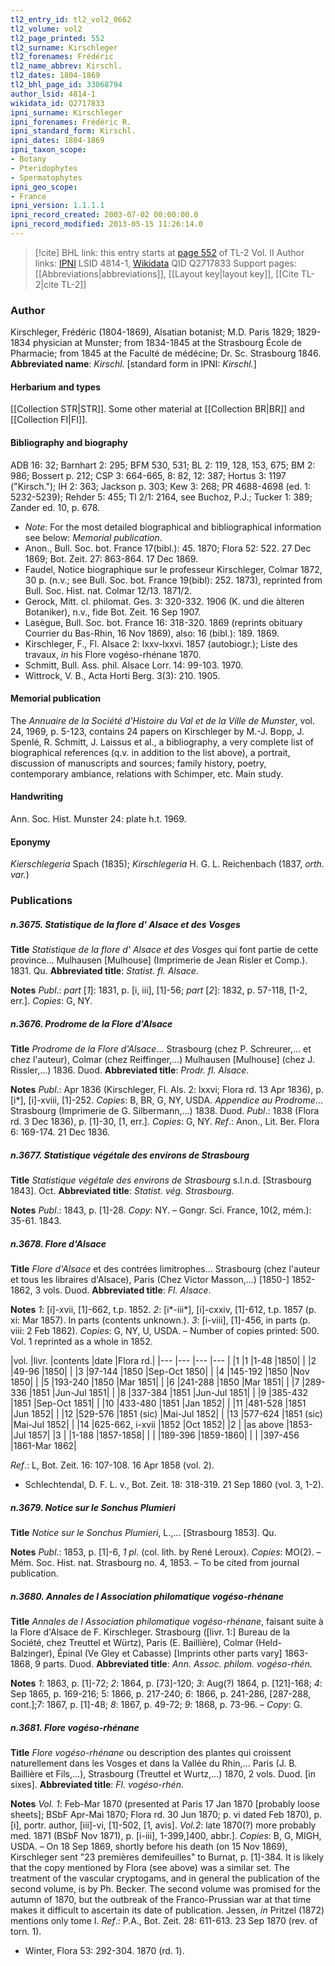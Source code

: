 ```yaml
---
tl2_entry_id: tl2_vol2_0662
tl2_volume: vol2
tl2_page_printed: 552
tl2_surname: Kirschleger
tl2_forenames: Frédéric
tl2_name_abbrev: Kirschl.
tl2_dates: 1804-1869
tl2_bhl_page_id: 33068794
author_lsid: 4814-1
wikidata_id: Q2717833
ipni_surname: Kirschleger
ipni_forenames: Frédéric R.
ipni_standard_form: Kirschl.
ipni_dates: 1804-1869
ipni_taxon_scope: 
- Botany
- Pteridophytes
- Spermatophytes
ipni_geo_scope: 
- France
ipni_version: 1.1.1.1
ipni_record_created: 2003-07-02 00:00:00.0
ipni_record_modified: 2013-05-15 11:26:14.0
---
```


> [!cite] BHL link: this entry starts at [page 552](https://www.biodiversitylibrary.org/page/33068794) of TL-2 Vol. II
> Author links: [IPNI](https://www.ipni.org/a/4814-1) LSID 4814-1, [Wikidata](https://www.wikidata.org/wiki/Q2717833) QID Q2717833
> Support pages: [[Abbreviations|abbreviations]], [[Layout key|layout key]], [[Cite TL-2|cite TL-2]]

### Author

Kirschleger, Frédéric (1804-1869), Alsatian botanist; M.D. Paris 1829; 1829-1834 physician at Munster; from 1834-1845 at the Strasbourg École de Pharmacie; from 1845 at the Faculté de médécine; Dr. Sc. Strasbourg 1846. 
**Abbreviated name**: *Kirschl.* \[standard form in IPNI: *Kirschl.*\]

#### Herbarium and types

[[Collection STR|STR]]. Some other material at [[Collection BR|BR]] and [[Collection FI|FI]].

#### Bibliography and biography

ADB 16: 32; Barnhart 2: 295; BFM 530, 531; BL 2: 119, 128, 153, 675; BM 2: 986; Bossert p. 212; CSP 3: 664-665, 8: 82, 12: 387; Hortus 3: 1197 ("Kirsch."); IH 2: 363; Jackson p. 303; Kew 3: 268; PR 4688-4698 (ed. 1: 5232-5239); Rehder 5: 455; Tl 2/1: 2164, see Buchoz, P.J.; Tucker 1: 389; Zander ed. 10, p. 678.
- *Note*: For the most detailed biographical and bibliographical information see below: *Memorial publication*.
- Anon., Bull. Soc. bot. France 17(bibl.): 45. 1870; Flora 52: 522. 27 Dec 1869; Bot. Zeit. 27: 863-864. 17 Dec 1869.
- Faudel, Notice biographique sur le professeur Kirschleger, Colmar 1872, 30 p. (n.v.; see Bull. Soc. bot. France 19(bibl): 252. 1873), reprinted from Bull. Soc. Hist. nat. Colmar 12/13. 1871/2.
- Gerock, Mitt. cl. philomat. Ges. 3: 320-332. 1906 (K. und die àlteren Botaniker), n.v., fide Bot. Zeit. 16 Sep 1907.
- Lasègue, Bull. Soc. bot. France 16: 318-320. 1869 (reprints obituary Courrier du Bas-Rhin, 16 Nov 1869), also: 16 (bibl.): 189. 1869.
- Kirschleger, F., Fl. Alsace 2: lxxv-lxxvi. 1857 (autobiogr.); Liste des travaux, *in* his Flore vogéso-rhénane 1870.
- Schmitt, Bull. Ass. phil. Alsace Lorr. 14: 99-103. 1970.
- Wittrock, V. B., Acta Horti Berg. 3(3): 210. 1905.

#### Memorial publication

The *Annuaire de la Société d'Histoire du Val et de la Ville de Munster*, vol. 24, 1969, p. 5-123, contains 24 papers on Kirschleger by M.-J. Bopp, J. Spenlé, R. Schmitt, J. Laissus et al., a bibliography, a very complete list of biographical references (q.v. in addition to the list above), a portrait, discussion of manuscripts and sources; family history, poetry, contemporary ambiance, relations with Schimper, etc. Main study.

#### Handwriting

Ann. Soc. Hist. Munster 24: plate h.t. 1969.

#### Eponymy

*Kierschlegeria* Spach (1835); *Kirschlegeria* H. G. L. Reichenbach (1837, *orth. var.*)

### Publications

##### n.3675. Statistique de la flore d' Alsace et des Vosges

**Title**
*Statistique de la flore d' Alsace et des Vosges* qui font partie de cette province... Mulhausen \[Mulhouse\] (Imprimerie de Jean Risler et Comp.). 1831. Qu.
**Abbreviated title**: *Statist. fl. Alsace*.

**Notes**
*Publ*.: *part* \[*1*\]: 1831, p. \[i, iii\], \[1\]-56; *part* \[*2*\]: 1832, p. 57-118, \[1-2, err.\]. *Copies*: G, NY.

##### n.3676. Prodrome de la Flore d'Alsace

**Title**
*Prodrome de la Flore d'Alsace*... Strasbourg (chez P. Schreurer,... et chez l'auteur), Colmar (chez Reiffinger,...) Mulhausen \[Mulhouse\] (chez J. Rissler,...) 1836. Duod.
**Abbreviated title**: *Prodr. fl. Alsace*.

**Notes**
*Publ*.: Apr 1836 (Kirschleger, Fl. Als. 2: lxxvi; Flora rd. 13 Apr 1836), p. \[i\*\], \[i\]-xviii, \[1\]-252. *Copies*: B, BR, G, NY, USDA.
*Appendice au Prodrome*... Strasbourg (Imprimerie de G. Silbermann,...) 1838. Duod. *Publ*.: 1838 (Flora rd. 3 Dec 1836), p. \[1\]-30, \[1, err.\]. *Copies*: G, NY.
*Ref*.: Anon., Lit. Ber. Flora 6: 169-174. 21 Dec 1836.

##### n.3677. Statistique végétale des environs de Strasbourg

**Title**
*Statistique végétale des environs de Strasbourg* s.l.n.d. \[Strasbourg 1843\]. Oct.
**Abbreviated title**: *Statist. vég. Strasbourg*.

**Notes**
*Publ*.: 1843, p. \[1\]-28. *Copy*: NY. – Gongr. Sci. France, 10(2, mém.): 35-61. 1843.

##### n.3678. Flore d'Alsace

**Title**
*Flore d'Alsace* et des contrées limitrophes... Strasbourg (chez l'auteur et tous les libraires d'Alsace), Paris (Chez Victor Masson,...) \[1850-\] 1852-1862, 3 vols. Duod.
**Abbreviated title**: *Fl. Alsace*.

**Notes**
*1*: \[i\]-xvii, \[1\]-662, t.p. 1852.
*2*: \[i\*-iii\*\], \[i\]-cxxiv, \[1\]-612, t.p. 1857 (p. xi: Mar 1857). In parts (contents unknown.).
*3*: \[i-viii\], \[1\]-456, in parts (p. viii: 2 Feb 1862).
*Copies*: G, NY, U, USDA. – Number of copies printed: 500. Vol. 1 reprinted as a whole in 1852.

|vol.	|livr.	|contents	|date	|Flora rd.|
|---	|---	|---	|---	|
|1	|1	|1-48	|1850|
|	|2	|49-96	|1850|
|	|3	|97-144	|1850	|Sep-Oct 1850|
|	|4	|145-192	|1850	|Nov 1850|
|	|5	|193-240	|1850	|Mar 1851|
|	|6	|241-288	|1850	|Mar 1851|
|	|7	|289-336	|1851	|Jun-Jul 1851|
|	|8	|337-384	|1851	|Jun-Jul 1851|
|	|9	|385-432	|1851	|Sep-Oct 1851|
|	|10	|433-480	|1851	|Jan 1852|
|	|11	|481-528	|1851	|Jun 1852|
|	|12	|529-576	|1851 (sic)	|Mai-Jul 1852|
|	|13	|577-624	|1851 (sic)	|Mai-Jul 1852|
|	|14	|625-662, i-xvii	|1852	|Oct 1852|
|2	|	|as above	|1853-	|Jul 1857|
|3	|	|1-188	|1857-1858|
|	|	|189-396	|1859-1860|
|	|	|397-456	|1861-Mar 1862|

*Ref*.: L, Bot. Zeit. 16: 107-108. 16 Apr 1858 (vol. 2).
- Schlechtendal, D. F. L. v., Bot. Zeit. 18: 318-319. 21 Sep 1860 (vol. 3, 1-2).

##### n.3679. Notice sur le Sonchus Plumieri

**Title**
*Notice sur le Sonchus Plumieri*, L.,... \[Strasbourg 1853\]. Qu.

**Notes**
*Publ*.: 1853, p. \[1\]-6, *1 pl*. (col. lith. by René Leroux). *Copies*: MO(2). – Mém. Soc. Hist. nat. Strasbourg no. 4, 1853. – To be cited from journal publication.

##### n.3680. Annales de l Association philomatique vogéso-rhénane

**Title**
*Annales de l Association philomatique vogéso-rhénane*, faisant suite à la Flore d'Alsace de F. Kirschleger. Strasbourg (\[livr. 1:\] Bureau de la Société, chez Treuttel et Würtz), Paris (E. Baillière), Colmar (Held-Balzinger), Épinal (Ve Gley et Cabasse) \[Imprints other parts vary\] 1863-1868, 9 parts. Duod.
**Abbreviated title**: *Ann. Assoc. philom. vogéso-rhén.*

**Notes**
*1*: 1863, p. \[1\]-72; *2*: 1864, p. \[73\]-120; *3*: Aug(?) 1864, p. \[121\]-168; *4*: Sep 1865, p. 169-216; 5: 1866, p. 217-240; *6*: 1866, p. 241-286, \[287-288, cont.\];7: 1867, p. \[1\]-48; *8*: 1867, p.
49-72; *9*: 1868, p. 73-96. – *Copy*: G.

##### n.3681. Flore vogéso-rhénane

**Title**
*Flore vogéso-rhénane* ou description des plantes qui croissent naturellement dans les Vosges et dans la Vallée du Rhin,... Paris (J. B. Baillière et Fils,...), Strasbourg (Treuttel et Wurtz,...) 1870, 2 vols. Duod. \[in sixes\].
**Abbreviated title**: *Fl. vogéso-rhén.*

**Notes**
*Vol. 1*: Feb-Mar 1870 (presented at Paris 17 Jan 1870 \[probably loose sheets\]; BSbF Apr-Mai 1870; Flora rd. 30 Jun 1870; p. vi dated Feb 1870), p. \[i\], portr. author, \[iii\]-vi, \[1\]-502, \[1, avis\].
*Vol.2*: late 1870(?) more probably med. 1871 (BSbF Nov 1871), p. \[i-iii\], 1-399,\]400, abbr.\].
*Copies*: B, G, MIGH, USDA. – On 18 Sep 1869, shortly before his death (on 15 Nov 1869), Kirschleger sent "23 premières demifeuilles" to Burnat, p. \[1\]-384. It is likely that the copy mentioned by Flora (see above) was a similar set. The treatment of the vascular cryptogams, and in general the publication of the second volume, is by Ph. Becker. The second volume was promised for the autumn of 1870, but the outbreak of the Franco-Prussian war at that time makes it difficult to ascertain its date of publication. Jessen, *in* Pritzel (1872) mentions only tome I.
*Ref*.: P.A., Bot. Zeit. 28: 611-613. 23 Sep 1870 (rev. of torn. 1).
- Winter, Flora 53: 292-304. 1870 (rd. 1).


